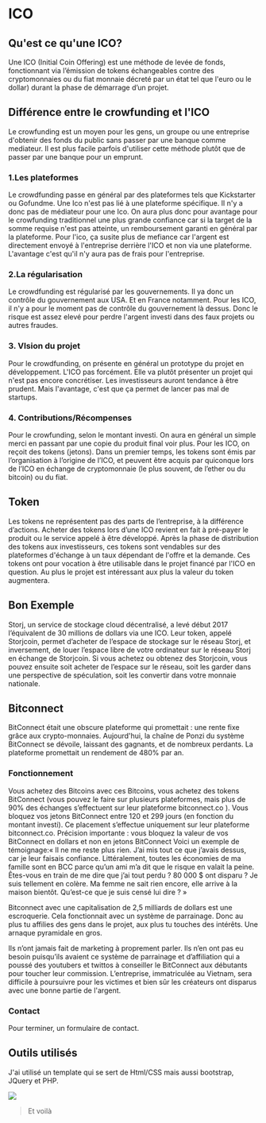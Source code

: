# ICO 

## Qu'est ce qu'une ICO?

Une ICO (Initial Coin Offering) est une méthode de levée de fonds, fonctionnant via l’émission de tokens échangeables contre des cryptomonnaies ou du fiat monnaie décreté par un état tel que l'euro ou le dollar) durant la phase de démarrage d’un projet.

## Différence entre le crowfunding et l'ICO

Le crowfunding est un moyen pour les gens, un groupe ou une entreprise d'obtenir des fonds du public sans passer par une banque comme mediateur. Il est plus facile parfois d'utiliser cette méthode plutôt que de passer par une banque pour un emprunt.

### 1.Les plateformes

Le crowdfunding passe en général par des plateformes tels que Kickstarter ou Gofundme.
Une Ico n'est pas lié à une plateforme spécifique. Il n'y a donc pas de médiateur pour une Ico.
On aura plus donc pour avantage pour le crowfunding traditionnel une plus grande confiance car si la target de la somme requise n'est pas atteinte, un remboursement garanti en général par la plateforme. Pour l'ico, ça susite plus de mefiance car l'argent est directement envoyé à l'entreprise derrière l'ICO et non via une plateforme. L'avantage c'est qu'il n'y aura pas de frais pour l'entreprise.


### 2.La régularisation

Le crowdfunding est régularisé par les gouvernements. Il ya donc un contrôle du gouvernement aux USA. Et en France notamment.
Pour les ICO, il n'y a pour le moment pas de contrôle du gouvernement là dessus. Donc le risque est assez elevé pour perdre l'argent investi dans des faux projets ou autres fraudes.

### 3. VIsion du projet

Pour le crowdfunding, on présente en général un prototype du projet en développement. L'ICO pas forcément.
Elle va plutôt présenter un projet qui n'est pas encore concrétiser. Les investisseurs auront tendance à être prudent.
Mais l'avantage, c'est que ça permet de lancer pas mal de startups.

### 4. Contributions/Récompenses

Pour le crowfunding, selon le montant investi. On aura en général un simple merci en passant par une copie du produit final voir plus.
Pour les ICO, on reçoit des tokens (jetons). Dans un premier temps, les tokens sont émis par l’organisation à l’origine de l’ICO, et peuvent être acquis par quiconque lors de l’ICO en échange de cryptomonnaie (le plus souvent, de l’ether ou du bitcoin) ou du fiat.

## Token

Les tokens ne représentent pas des parts de l’entreprise, à la différence d’actions. Acheter des tokens lors d’une ICO revient en fait à pré-payer le produit ou le service appelé à être développé.
Après la phase de distribution des tokens aux investisseurs, ces tokens sont vendables sur des plateformes d'échange à un taux dépendant
de l'offre et la demande. Ces tokens ont pour vocation à être utilisable dans le projet financé par l'ICO en question. Au plus le projet est intéressant aux plus la valeur du token augmentera.

## Bon Exemple

Storj, un service de stockage cloud décentralisé, a levé début 2017 l’équivalent de 30 millions de dollars via une ICO. Leur token, appelé Storjcoin, permet d’acheter de l’espace de stockage sur le réseau Storj, et inversement, de louer l’espace libre de votre ordinateur sur le réseau Storj en échange de Storjcoin. Si vous achetez ou obtenez des Storjcoin, vous pouvez ensuite soit acheter de l’espace sur le réseau, soit les garder dans une perspective de spéculation, soit les convertir dans votre monnaie nationale.

## Bitconnect

BitConnect était une obscure plateforme qui promettait  : une rente fixe grâce aux crypto-monnaies. Aujourd'hui, la chaîne de Ponzi du système BitConnect se dévoile, laissant des gagnants, et de nombreux perdants. La plateforme promettait un rendement de 480% par an.

### Fonctionnement

Vous achetez des Bitcoins avec ces Bitcoins, vous achetez des tokens BitConnect (vous pouvez le faire sur plusieurs plateformes, mais plus de 90% des échanges s’effectuent sur leur plateforme bitconnect.co ).
Vous bloquez vos jetons BitConnect entre 120 et 299 jours (en fonction du montant investi). Ce placement s’effectue uniquement sur leur plateforme bitconnect.co. Précision importante : vous bloquez la valeur de vos BitConnect en dollars et non en jetons BitConnect
Voici un exemple de témoignage:«  Il ne me reste plus rien. J’ai mis tout ce que j’avais dessus, car je leur faisais confiance. Littéralement, toutes les économies de ma famille sont en BCC parce qu’un ami m’a dit que le risque en valait la peine. Êtes-vous en train de me dire que j’ai tout perdu ? 80 000 $ ont disparu ? Je suis tellement en colère. Ma femme ne sait rien encore, elle arrive à la maison bientôt. Qu’est-ce que je suis censé lui dire ?  »

Bitconnect avec une capitalisation de 2,5 milliards de dollars est une escroquerie. 
Cela fonctionnait avec un système de parrainage. Donc au plus tu affilies des gens dans le projet, aux plus tu touches des intérêts.
Une arnaque pyramidale en gros.


Ils n’ont jamais fait de marketing à proprement parler. Ils n’en ont pas eu besoin puisqu’ils avaient ce système de parrainage et d’affiliation qui a poussé des youtubers et twittos à conseiller le BitConnect aux débutants pour toucher leur commission.
L’entreprise, immatriculée au Vietnam, sera difficile à poursuivre pour les victimes et bien sûr les créateurs ont disparus avec une bonne partie de l'argent.


### Contact

Pour terminer, un formulaire de contact.


## Outils utilisés

J'ai utilisé un template qui se sert de Html/CSS mais aussi bootstrap, JQuery et PHP.
  
![](11.PNG)  

> Et voilà  
